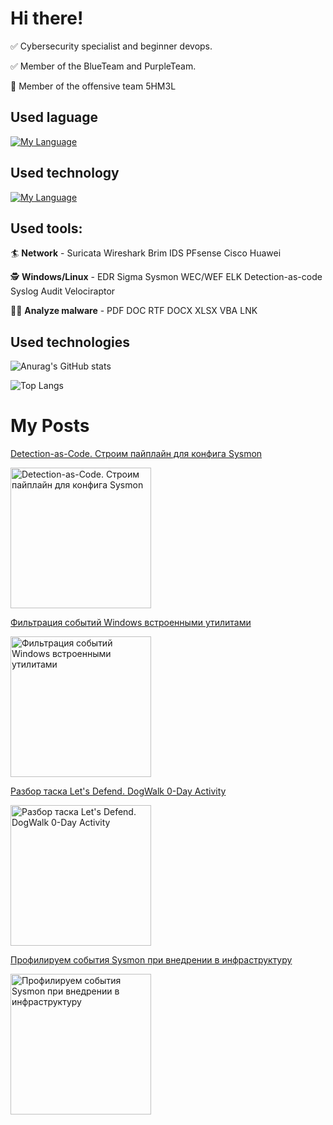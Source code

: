 # Hi there!
:white_check_mark: Сybersecurity specialist and beginner devops.

:white_check_mark: Member of the BlueTeam and PurpleTeam.

:anger: Member of the offensive team 5HM3L


## Used laguage
[![My Language](https://skillicons.dev/icons?i=bash,go,md,py,regex,sqlite,powershell)](https://skillicons.dev)

## Used technology

[![My Language](https://skillicons.dev/icons?i=linux,docker,vim,ansible,discord,github,git,gitlab,grafana,neovim,twitter)](https://skillicons.dev)

## Used tools:
:surfer: **Network** - Suricata Wireshark Brim IDS PFsense Cisco Huawei

:detective: **Windows/Linux** - EDR Sigma Sysmon WEC/WEF ELK Detection-as-code Syslog Audit Velociraptor

:man_astronaut: **Analyze malware** - PDF DOC RTF DOCX XLSX VBA LNK

## Used technologies

![Anurag's GitHub stats](https://github-readme-stats.vercel.app/api?username=d3f0x0&show_icons=true&theme=tokyonight)

![Top Langs](https://github-readme-stats.vercel.app/api/top-langs/?username=d3f0x0&layout=compact&theme=tokyonight)

# My Posts 

<span>
  <a href="https://xakep.ru/2024/02/16/sysmon-configs/">
    <p>Detection-as-Сode. Строим пайплайн для конфига Sysmon</p>
    <img src="https://xakep.ru/wp-content/uploads/2024/02/451346/16-02-socials.png" alt="Detection-as-Сode. Строим пайплайн для конфига Sysmon" height="225px">
  </a>
</span>

<span>
  <a href="https://habr.com/ru/articles/736512/">
    <p>Фильтрация событий Windows встроенными утилитами</p>
    <img src="https://habrastorage.org/r/w780/getpro/habr/upload_files/488/6d6/418/4886d64182a84451a7f99f0859482e51.jpg" alt="Фильтрация событий Windows встроенными утилитами" height="225px">
  </a>
</span>

<span>
  <a href="https://habr.com/ru/post/684940/">
    <p>Разбор таска Let's Defend. DogWalk 0-Day Activity</p>
    <img src="https://habrastorage.org/r/w1560/getpro/habr/upload_files/b3b/2d3/b9c/b3b2d3b9ca6f03d538f89530ae4030fe.jpeg" alt="Разбор таска Let's Defend. DogWalk 0-Day Activity" height="225px">
  </a>
</span>

<span>
  <a href="https://habr.com/ru/post/664916/">
    <p>Профилируем события Sysmon при внедрении в инфраструктуру</p>
    <img src="https://habrastorage.org/r/w1560/getpro/habr/upload_files/af7/9b2/ca0/af79b2ca0d3089e092ab8dccf3375bca.jpeg" alt="Профилируем события Sysmon при внедрении в инфраструктуру" height="225px">
  </a>
</span>
